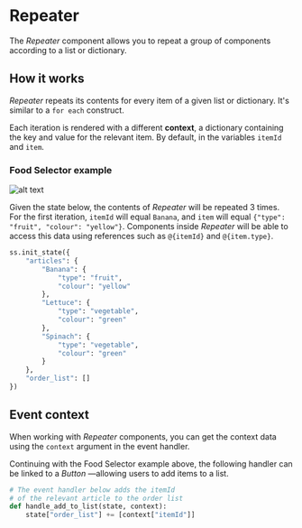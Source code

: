 # Repeater

The _Repeater_ component allows you to repeat a group of components according to a list or dictionary.

## How it works

_Repeater_ repeats its contents for every item of a given list or dictionary. It's similar to a `for each` construct.

Each iteration is rendered with a different **context**, a dictionary containing the key and value for the relevant item. By default, in the variables `itemId` and `item`.

### Food Selector example

![alt text](images/repeater.example.png "Repeater example")

Given the state below, the contents of _Repeater_ will be repeated 3 times. For the first iteration, `itemId` will equal `Banana`, and `item` will equal `{"type": "fruit", "colour": "yellow"}`. Components inside _Repeater_ will be able to access this data using references such as `@{itemId}` and `@{item.type}`.

```py
ss.init_state({
    "articles": {
        "Banana": {
            "type": "fruit",
            "colour": "yellow"
        },
        "Lettuce": {
            "type": "vegetable",
            "colour": "green"
        },
        "Spinach": {
            "type": "vegetable",
            "colour": "green"
        }
    },
    "order_list": []
})
```

## Event context

When working with _Repeater_ components, you can get the context data using the `context` argument in the event handler.

Continuing with the Food Selector example above, the following handler can be linked to a _Button_ —allowing users to add items to a list.

```py
# The event handler below adds the itemId
# of the relevant article to the order list
def handle_add_to_list(state, context):
    state["order_list"] += [context["itemId"]]
```
